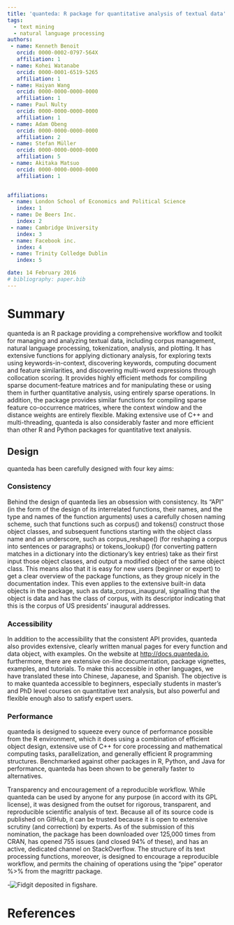 ```yaml
---
title: 'quanteda: R package for quantitative analysis of textual data'
tags:
  - text mining
  - natural language processing
authors:
 - name: Kenneth Benoit
   orcid: 0000-0002-0797-564X
   affiliation: 1
 - name: Kohei Watanabe
   orcid: 0000-0001-6519-5265
   affiliation: 1
 - name: Haiyan Wang
   orcid: 0000-0000-0000-0000
   affiliation: 1
 - name: Paul Nulty
   orcid: 0000-0000-0000-0000
   affiliation: 1
 - name: Adam Obeng
   orcid: 0000-0000-0000-0000
   affiliation: 2
 - name: Stefan Müller
   orcid: 0000-0000-0000-0000
   affiliation: 5
 - name: Akitaka Matsuo
   orcid: 0000-0000-0000-0000
   affiliation: 1

 
affiliations:
 - name: London School of Economics and Political Science
   index: 1
 - name: De Beers Inc.
   index: 2
 - name: Cambridge University
   index: 3
 - name: Facebook inc.
   index: 4
 - name: Trinity Colledge Dublin
   index: 5

date: 14 February 2016
# bibliography: paper.bib
---
```


# Summary

quanteda is an R package providing a comprehensive workflow and toolkit for managing and analyzing textual data, including corpus management, natural language processing, tokenization, analysis, and plotting. It has extensive functions for applying dictionary analysis, for exploring texts using keywords-in-context, discovering keywords, computing document and feature similarities, and discovering multi-word expressions through collocation scoring. It provides highly efficient methods for compiling sparse document-feature matrices and for manipulating these or using them in further quantitative analysis, using entirely sparse operations. In addition, the package provides similar functions for compiling sparse feature co-occurrence matrices, where the context window and the distance weights are entirely flexible. Making extensive use of C++ and multi-threading, quanteda is also considerably faster and more efficient than other R and Python packages for quantitative text analysis.


## Design

quanteda has been carefully designed with four key aims:

### Consistency

Behind the design of quanteda lies an obsession with consistency. Its “API” (in the form of the design of its interrelated functions, their names, and the type and names of the function arguments) uses a carefully chosen naming scheme, such that functions such as corpus() and tokens() construct those object classes, and subsequent functions starting with the object class name and an underscore, such as corpus_reshape() (for reshaping a corpus into sentences or paragraphs) or tokens_lookup() (for converting pattern matches in a dictionary into the dictionary’s key entries) take as their first input those object classes, and output a modified object of the same object class. This means also that it is easy for new users (beginner or expert) to get a clear overview of the package functions, as they group nicely in the documentation index. This even applies to the extensive built-in data objects in the package, such as data_corpus_inaugural, signalling that the object is data and has the class of corpus, with its descriptor indicating that this is the corpus of US presidents’ inaugural addresses.


### Accessibility

In addition to the accessibility that the consistent API provides, quanteda also provides extensive, clearly written manual pages for every function and data object, with examples. On the website at http://docs.quanteda.io, furthermore, there are extensive on-line documentation, package vignettes, examples, and tutorials. To make this accessible in other languages, we have translated these into Chinese, Japanese, and Spanish. The objective is to make quanteda accessible to beginners, especially students in master’s and PhD level courses on quantitative text analysis, but also powerful and flexible enough also to satisfy expert users.


### Performance

quanteda is designed to squeeze every ounce of performance possible from the R environment, which it does using a combination of efficient object design, extensive use of C++ for core processing and mathematical computing tasks, parallelization, and generally efficient R programming structures. Benchmarked against other packages in R, Python, and Java for performance, quanteda has been shown to be generally faster to alternatives. 

Transparency and encouragement of a reproducible workflow. While quanteda can be used by anyone for any purpose (in accord with its GPL license), it was designed from the outset for rigorous, transparent, and reproducible scientific analysis of text. Because all of its source code is published on GitHub, it can be trusted because it is open to extensive scrutiny (and correction) by experts. As of the submission of this nomination, the package has been downloaded over 125,000 times from CRAN, has opened 755 issues (and closed 94% of these), and has an active, dedicated channel on StackOverflow. The structure of its text processing functions, moreover, is designed to encourage a reproducible workflow, and permits the chaining of operations using the “pipe” operator %>% from the magrittr package.


-![Fidgit deposited in figshare.](https://cdn.rawgit.com/quanteda/quanteda/master/images/quanteda_logo.svg)

# References
